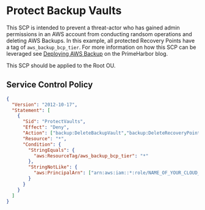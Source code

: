 # Protect Backup Vaults

This SCP is intended to prevent a threat-actor who has gained admin permissions in an AWS account from conducting randsom operations and deleting AWS Backups. In this example, all protected Recovery Points have a tag of `aws_backup_bcp_tier`. For more information on how this SCP can be leveraged see [Deploying AWS Backup](https://www.primeharbor.com/blog/awsbackup/) on the PrimeHarbor blog.

This SCP should be applied to the Root OU.

## Service Control Policy

```json
{
  "Version": "2012-10-17",
  "Statement": [
    {
      "Sid": "ProtectVaults",
      "Effect": "Deny",
      "Action": ["backup:DeleteBackupVault","backup:DeleteRecoveryPoint"],
      "Resource": "*",
      "Condition": {
        "StringEquals": {
          "aws:ResourceTag/aws_backup_bcp_tier": "*"
        },
        "StringNotLike": {
          "aws:PrincipalArn": ["arn:aws:iam::*:role/NAME_OF_YOUR_CLOUD_ENGINEERING_ROLE"]
        }
      }
    }
  ]
}
```
